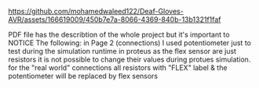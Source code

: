 
https://github.com/mohamedwaleed122/Deaf-Gloves-AVR/assets/166619009/450b7e7a-8066-4369-840b-13b1321f1faf

PDF file has the describtion of the whole project
but it's important to NOTICE The following:
in Page 2 (connections) 
I used potentiometer just to test during the simulation runtime in proteus
as the flex sensor are just resistors it is not possible to change their values during 
protues simulation. for the "real world" connections all resistors with "FLEX" label & the potentiometer will be replaced by flex sensors



